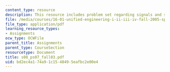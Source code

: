 ```yaml
---
content_type: resource
description: This resource includes problem set regarding signals and systems.
file: /media/courses/16-01-unified-engineering-i-ii-iii-iv-fall-2005-spring-2006/bd2ec4a174a91c1548495eafbc2e00e4_s08_ps07_fall03.pdf
file_type: application/pdf
learning_resource_types:
- Assignments
ocw_type: OCWFile
parent_title: Assignments
parent_type: CourseSection
resourcetype: Document
title: s08_ps07_fall03.pdf
uid: bd2ec4a1-74a9-1c15-4849-5eafbc2e00e4
---
```

